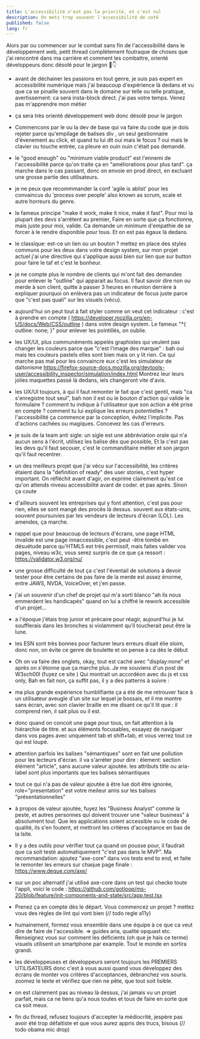 ```yaml
---
title: L'accessibilité n'est pas la priorité, et c'est nul
description: On mets trop souvent l'accessibilité de cotê
published: false
lang: fr
---
```


Alors par ou commencer sur le combat sans fin de l'accessibilité dans le développement web, petit thread complètement foutraque de choses que j'ai rencontré dans ma carrière et comment les combattre, orienté développeurs donc désolé pour le jargon 🧵👇

- avant de déchainer les passions en tout genre, je suis pas expert en accessibilité numérique mais j'ai beaucoup d'expérience là dedans et vu que ca se pinaille souvent dans le domaine sur telle ou telle pratique, avertissement: ca sera insta-block direct. j'ai pas votre temps. Venez pas m'apprendre mon métier

- ça sera très orienté développement web donc désolé pour le jargon 

- Commencons par le ou la dev de base qui va faire du code que je dois rejeter parce qu'empilage de balises div , un seul gestionnaire d'évenement au click, et quand tu lui dit oui mais le focus ? oui mais le clavier ou touche entrée, ca pleure en ouin ouin c'était pas demandé. 

- le "good enough" ou "minimum viable product" est l'ennemi de l'accessibilité parce qu'on traite ça en "améliorations pour plus tard". ça marche dans le cas passant, donc on envoie en prod direct, en excluant une grosse partie des utilisateurs. 

- je ne peux que recommmander la conf 'agile is ablist' pour les convaincus du 'process over people' also known as scrum, scale et autre horreurs du genre.

- le fameux principe "make it work, make it nice, make it fast". Pour moi la plupart des devs s'arrêtent au premier, Faire en sorte que ça fonctionne, mais juste pour moi, valide. Ca demande un minimum d'empathie de se forcer à le rendre disponible pour tous. Et on est pas égaux là dedans.

- le classique: est-ce un lien ou un bouton ? mettez en place des styles communs pour les deux dans votre design system, sur mon projet actuel j'ai une directive qui s'applique aussi bien sur lien que sur button pour faire le taf et c'est le bonheur.

- je ne compte plus le nombre de clients qui m'ont fait des demandes pour enlever le "outline" qui apparait au focus. Il faut savoir dire non ou merde à son client, quitte à passer 3 heures en réunion derrière à expliquer pourquoi on enlèvera pas un indicateur de focus juste parce que "c'est pas quali" sur les visuels (vécu).

- aujourd'hui on peut tout à fait styler comme on veut cet indicateur :  c'est à prendre en compte ( https://developer.mozilla.org/en-US/docs/Web/CSS/outline ) dans votre design system. Le fameux "*{ outline: none; }" pour enlever les pointillés, on oublie.

- les UX/UI, plus communéments appelés graphistes qui veulent pas changer les couleurs parce que "c'est l'image des marque" : bah oui mais tes couleurs pastels elles sont bien mais on y lit rien. Ce qui marche pas mal pour les convaincre eux c'est les simulateur de daltonisme https://firefox-source-docs.mozilla.org/devtools-user/accessibility_inspector/simulation/index.html Montrez leur leurs jolies maquettes passé là dedans, iels changeront vite d'avis. 

- les UX/UI toujours, à qui il faut remonter le fait que c'est gentil, mais "ca s'enregistre tout seul", bah non il est ou le bouton d'action qui valide le formulaire ? comment tu indique à l'utilisateur que son action a été prise en compte ? comment tu lui explique les erreurs potentielles ? l'accessibilité ça commence par la conception, évitez l'implicite. Pas d'actions cachées ou magiques. Concevez les cas d'erreurs. 

- je suis de la team anti sigle: un sigle est une abbréviation orale qui n'a aucun sens à l'écrit, utilisez les balise <abbr> dès que possible, Et la c'est pas les devs qu'il faut secouer, c'est le commanditaire métier et son jargon qu'il faut recentrer.

- un des meilleurs projet que j'ai vécu sur l'accessibilité, les critères étaient dans la "definition of ready" des user stories, c'est hyper important. On réfléchit avant d'agir, on exprime clairement qu'est ce qu'on attends niveau accessibilité avant de coder. et pas après. Sinon ça coute

- d'ailleurs souvent les entreprises qui y font attention, c'est pas pour rien, elles se sont mangé des procès là dessus. souvent aux états-unis, souvent poursuivies par les vendeurs de lecteurs d'écran (LOL). Les amendes, ça marche.

- rappel que pour beaucoup de lecteurs d'écrans, une page HTML invalide est une page innaccessible, c'est peut -être tombé en désuétude parce qu'HTML5 est très permissif, mais faites valider vos pages, niveau w3c, vous serez surpris de ce que ça ressort : https://validator.w3.org/nu/

- une grosse difficulté de tout ça c'est l'éventail de solutions à devoir tester pour être certains de pas faire de la merde est assez énorme, entre JAWS, NVDA, VoiceOver, et j'en passe.

- j'ai un souvenir d'un chef de projet qui m'a sorti blanco "ah ils nous emmerdent les handicapés" quand on lui a chiffré le rework accessible d'un projet... 

- a l'époque j'étais trop junior et précaire pour réagir, aujourd'hui je lui soufflerais dans les bronches si violamment qu'il toucherait peut être la lune.

- les ESN sont très bonnes pour facturer leurs erreurs disait élie sloim, donc non, on évite ce genre de boulette et on pense à ca dès le début

- Oh on va faire des onglets, okay, tout est caché avec "display:none" et après on s'étonne que ça marche plus. Je me souviens d'un post de W3sch00l (fuyez ce site ) Qui montrait un accordéon avec du js et css only, Bah en fait non, ça suffit pas, il y a des patterns à suivre :

- ma plus grande expérience humblifiante ça a été de me retrouver face à un utilisateur aveugle d'un site sur lequel je bossais, et il me montre sans écran, avec son clavier braille en me disant ce qu'il lit que : il comprend rien, il sait plus ou il est.

- donc quand on  concoit une page pour tous, on fait attention à la hiérarchie de titre. et aux éléments focusables, essayez de naviguer dans vos pages avec unquement tab et shift+tab, et vous verrez tout ce qui est loupé.

- attention parfois les balises "sémantiques" sont en fait une pollution pour les lecteurs d'écran. il va s'arréter pour dire : élement: section élément "article", sans aucune valeur ajoutée. les attributs title ou aria-label sont plus importants que les balises sémantiques

- tout ce qui n'a pas de valeur ajoutée à être lue doit être ignorée, role="presentation" est votre meileur amis sur les balises  "présentationnelles"

- à propos de valeur ajoutée, fuyez les "Business Analyst" comme la peste, et autres personnes qui doivent trouver une "valeur business" à absolument tout. Que les applications soient accessible ou le code de qualité, ils s'en foutent, et mettront les critères d'acceptance en bas de la lsite.


- Il y a des outils pour vérifier tout ça quand on pousse pour, il faudrait que ca soit testé automatiquement "c'est pas dans le MVP". Ma recommandation: ajoutez "axe-core" dans vos tests end to end, et faite le remonter les erreurs sur chaque page finale : https://www.deque.com/axe/

- sur un poc alternatif j'ai utilisé axe-core dans un test  qui checke toute l'appli, voici le code : https://github.com/gotloop/ms-20/blob/feature/init-components-and-state/src/app.test.tsx 

- Prenez ça en compte dès le départ. Vous commencez un projet ? mettez vous des règles de lint qui vont bien (// todo regle a11y)

- humainement, formez vous ensemble dans une équipe à ce que ca veut dire de faire de l'accessible. => guides aria, qualité opquast etc. Renseignez vous sur comment les déficients (oh que je hais ce terme) visuels utilisent un smartphone par example. Tout le monde en sortira grandi.

- les développeuses et développeurs seront toujours les PREMIERS UTILISATEURS donc c'est à vous aussi quand vous développez des écrans de monter vos critères d'acceptances, débranchez vos souris. zoomez le texte et vérifiez que rien ne pête, que tout soit lisible. 

- on est clairement pas au niveau là dessus, j'ai jamais vu un projet parfait, mais ca ne tiens qu'a nous toutes et tous de faire en sorte que ca soit meux.

- fin du thread, refusez toujours d'accepter la médiocrité, jespère pas avoir été trop défaitiste et que vous aurez appris des trucs, bisous (// todo obama mic drop)